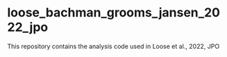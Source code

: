 # loose_bachman_grooms_jansen_2022_jpo
This repository contains the analysis code used in Loose et al., 2022, JPO
